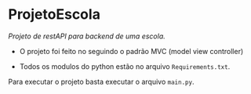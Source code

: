 # ProjetoEscola
 
_Projeto de restAPI para backend de uma escola._

- O projeto foi feito no seguindo o padrão MVC (model view controller)

- Todos os modulos do python estão no arquivo `Requirements.txt`.

Para executar o projeto basta executar o arquivo `main.py`.
